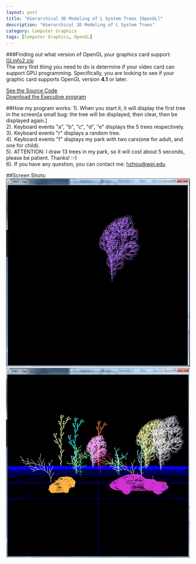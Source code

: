 ```yaml
---      
layout: post      
title: "Hierarchical 3D Modeling of L System Trees [OpenGL]"      
description: "Hierarchical 3D Modeling of L System Trees"      
category: Computer Graphics      
tags: [Computer Graphics, OpenGL]      
---      
```

###Finding out what version of OpenGL your graphics card support: [GLinfo2.zip](/demo/ComputerGraphics/GLinfo2.zip)           
The very first thing you need to do is determine if your video card can support GPU programming. Specifically, you are looking to see if your graphic card supports OpenGL version **4.1** or later.            
          
[See the Source Code](https://github.com/zhouhao/CS543-Computer-Graphics-Course-Project/tree/master/HW3)               
[Download the Executive program](/demo/ComputerGraphics/Hierarchical_3D_Modeling_of_L_System_Trees.zip)           
      
##How my program works:
1). When you start it, it will display the first tree in the screen[a small bug: the tree will be displayed, then clear, then be displayed again.]      
2). Keyboard events "a", "b", "c", "d", "e" displays the 5 trees respectively.      
3). Keyboard events "r" displays a random tree.      
4). Keyboard events "f" displays my park with two cars(one for adult, and one for child).     
5). ATTENTION: I draw 13 trees in my park, so it will cost about 5 seconds, please be patient. Thanks! :-)     
6). If you have any question, you can contact me: <a href="mailto:hzhou@wpi.edu">hzhou@wpi.edu</a>        

##Screen Shots:        
![Tree](/images/blog/OpenGL/hw3/1.PNG "Tree")            
![Forest](/images/blog/OpenGL/hw3/2.PNG "Forest")            